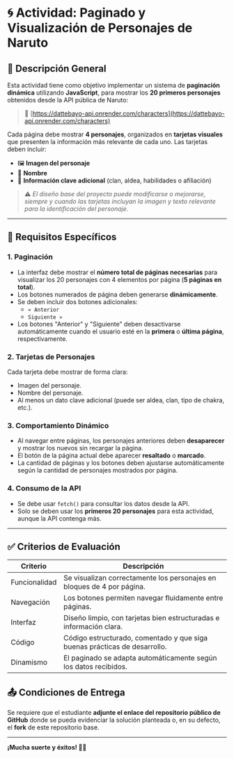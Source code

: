 # 🌀 Actividad: Paginado y Visualización de Personajes de Naruto

## 📌 Descripción General

Esta actividad tiene como objetivo implementar un sistema de **paginación dinámica** utilizando **JavaScript**, para mostrar los **20 primeros personajes** obtenidos desde la API pública de Naruto:

> 🔗 [https://dattebayo-api.onrender.com/characters](https://dattebayo-api.onrender.com/characters)

Cada página debe mostrar **4 personajes**, organizados en **tarjetas visuales** que presenten la información más relevante de cada uno. Las tarjetas deben incluir:

- 🖼️ **Imagen del personaje**
- 📝 **Nombre**
- 📘 **Información clave adicional** (clan, aldea, habilidades o afiliación)

> ⚠️ *El diseño base del proyecto puede modificarse o mejorarse, siempre y cuando las tarjetas incluyan la imagen y texto relevante para la identificación del personaje.*

---

## 🎯 Requisitos Específicos

### 1. Paginación

- La interfaz debe mostrar el **número total de páginas necesarias** para visualizar los 20 personajes con 4 elementos por página (**5 páginas en total**).
- Los botones numerados de página deben generarse **dinámicamente**.
- Se deben incluir dos botones adicionales:
  - `« Anterior`
  - `Siguiente »`
- Los botones "Anterior" y "Siguiente" deben desactivarse automáticamente cuando el usuario esté en la **primera** o **última página**, respectivamente.

### 2. Tarjetas de Personajes

Cada tarjeta debe mostrar de forma clara:

- Imagen del personaje.
- Nombre del personaje.
- Al menos un dato clave adicional (puede ser aldea, clan, tipo de chakra, etc.).

### 3. Comportamiento Dinámico

- Al navegar entre páginas, los personajes anteriores deben **desaparecer** y mostrar los nuevos sin recargar la página.
- El botón de la página actual debe aparecer **resaltado** o **marcado**.
- La cantidad de páginas y los botones deben ajustarse automáticamente según la cantidad de personajes mostrados por página.

### 4. Consumo de la API

- Se debe usar `fetch()` para consultar los datos desde la API.
- Solo se deben usar los **primeros 20 personajes** para esta actividad, aunque la API contenga más.

---

## ✅ Criterios de Evaluación

| Criterio      | Descripción                                                  |
| ------------- | ------------------------------------------------------------ |
| Funcionalidad | Se visualizan correctamente los personajes en bloques de 4 por página. |
| Navegación    | Los botones permiten navegar fluidamente entre páginas.      |
| Interfaz      | Diseño limpio, con tarjetas bien estructuradas e información clara. |
| Código        | Código estructurado, comentado y que siga buenas prácticas de desarrollo. |
| Dinamismo     | El paginado se adapta automáticamente según los datos recibidos. |

## 📤 Condiciones de Entrega

Se requiere que el estudiante **adjunte el enlace del repositorio público de GitHub** donde se pueda evidenciar la solución planteada o, en su defecto, el **fork** de este repositorio base.

---

**¡Mucha suerte y éxitos! 💪🍥**
